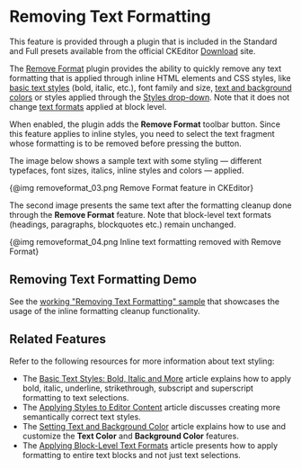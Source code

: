 <!--
Copyright (c) 2003-2016, CKSource - Frederico Knabben. All rights reserved.
For licensing, see LICENSE.md.
-->

# Removing Text Formatting

<p class="requirements">
	This feature is provided through a plugin that is included in the Standard and Full presets available from the official CKEditor <a href="http://ckeditor.com/download">Download</a> site.
</p>

The [Remove Format](http://ckeditor.com/addon/removeformat) plugin provides the ability to quickly remove any text formatting that is applied through inline HTML elements and CSS styles, like [basic text styles](#!/guide/dev_basicstyles) (bold, italic, etc.), font family and size, [text and background colors](#!/guide/dev_colorbutton) or styles applied through the [Styles drop-down](#!/guide/dev_styles). Note that it does not change [text formats](#!/guide/dev_format) applied at block level.

When enabled, the plugin adds the **Remove Format** toolbar button. Since this feature applies to inline styles, you need to select the text fragment whose formatting is to be removed before pressing the button.
 
The image below shows a sample text with some styling &mdash; different typefaces, font sizes, italics, inline styles and colors &mdash; applied.

{@img removeformat_03.png Remove Format feature in CKEditor}

The second image presents the same text after the formatting cleanup done through the **Remove Format** feature. Note that block-level text formats (headings, paragraphs, blockquotes etc.) remain unchanged.

{@img removeformat_04.png Inline text formatting removed with Remove Format}

## Removing Text Formatting Demo 

See the [working "Removing Text Formatting" sample](../samples/removeformat.html) that showcases the usage of the inline formatting cleanup functionality.

## Related Features

Refer to the following resources for more information about text styling:

* The [Basic Text Styles: Bold, Italic and More](#!/guide/dev_basicstyles) article explains how to apply bold, italic, underline, strikethrough, subscript and superscript formatting to text selections.
* The [Applying Styles to Editor Content](#!/guide/dev_styles) article discusses creating more semantically correct text styles.
* The [Setting Text and Background Color](#!/guide/dev_colorbutton) article explains how to use and customize the **Text Color** and **Background Color** features.
* The [Applying Block-Level Text Formats](#!/guide/dev_format) article presents how to apply formatting to entire text blocks and not just text selections.
